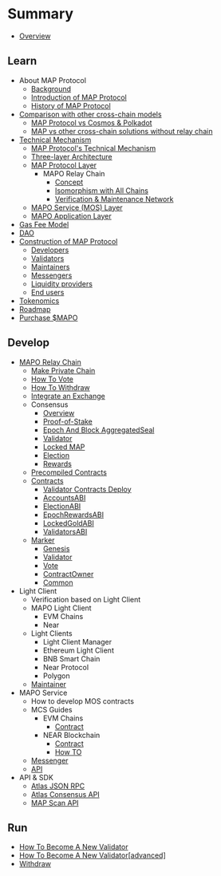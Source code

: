 # Summary

* [Overview](README.md)

## Learn

* About MAP Protocol
  * [Background](learn/background.md)
  * [Introduction of MAP Protocol](learn/introduction.md)
  * [History of MAP Protocol](learn/history.md)
* [Comparison with other cross-chain models](architecture/comparison.md)
  * [MAP Protocol vs Cosmos &amp; Polkadot](learn/CosmosPolkadot.md)
  * [MAP vs other cross-chain solutions without relay chain](learn/others.md)
* [Technical Mechanism](architecture/overiew.md)
  * [MAP Protocol&#39;s Technical Mechanism](architecture/technical-mechanism.md)
  * [Three-layer Architecture](architecture/3layer.md)
  * [MAP Protocol Layer](learn/protocollayer.md)
    * MAPO Relay Chain
      * [Concept](architecture/concept.md)
      * [Isomorphism with All Chains](architecture/precompile.md)
      * [Verification &amp; Maintenance Network](architecture/verification.md)
  * [MAPO Service (MOS) Layer](architecture/mcs.md)
  * [MAPO Application Layer](architecture/application.md)
* [Gas Fee Model](learn/fee.md)
* [DAO](learn/dao.md)
* [Construction of MAP Protocol](architecture/construction.md)
  * [Developers](learn/developers.md)
  * [Validators](learn/validators.md)
  * [Maintainers](learn/maintainer.md)
  * [Messengers](learn/messengers.md)
  * [Liquidity providers](learn/liquidityprovider.md)
  * [End users](learn/enduser.md)
* [Tokenomics](learn/tokenomics.md)
* [Roadmap](learn/roadmap.md)
* [Purchase $MAPO](/learn/purchase.md)

## Develop

* [MAPO Relay Chain](develop/map-relay-chain/README.md)
  * [Make Private Chain](develop/map-relay-chain/make-private-chain.md)
  * [How To Vote](develop/map-relay-chain/how-to-vote.md)
  * [How To Withdraw](develop/map-relay-chain/how-to-withdraw.md)
  * [Integrate an Exchange](develop/map-relay-chain/Integrate-an-Exchange.md)
  * Consensus
    * [Overview](develop/map-relay-chain/consensus/Overview.md)
    * [Proof-of-Stake](develop/map-relay-chain/consensus/Proof-of-Stake.md)
    * [Epoch And Block AggregatedSeal](develop/map-relay-chain/consensus/AggregatedSeal.md)
    * [Validator](develop/map-relay-chain/consensus/Validator.md)
    * [Locked MAP](develop/map-relay-chain/consensus/LockedMAP.md)
    * [Election](develop/map-relay-chain/consensus/Election.md)
    * [Rewards](develop/map-relay-chain/consensus/Rewards.md)
  * [Precompiled Contracts](develop/map-relay-chain/contracts/precompile-contract/precompile-contract.md)
  * [Contracts](develop/map-relay-chain/contracts/ContractsAddress.md)
    * [Validator Contracts Deploy](develop/map-relay-chain/contracts/DeployContracts.md)
    * [AccountsABI](develop/map-relay-chain/contracts/ABI/AccountsABI.md)
    * [ElectionABI](develop/map-relay-chain/contracts/ABI/ElectionABI.md)
    * [EpochRewardsABI](develop/map-relay-chain/contracts/ABI/EpochRewardsABI.md)
    * [LockedGoldABI](develop/map-relay-chain/contracts/ABI/LockedGoldABI.md)
    * [ValidatorsABI](develop/map-relay-chain/contracts/ABI/ValidatorsABI.md)
  * [Marker](develop/map-relay-chain/marker/Marker.md)
    * [Genesis](develop/map-relay-chain/how-to-make-genesis.md)
    * [Validator](develop/map-relay-chain/marker/AboutValidator.md)
    * [Vote](develop/map-relay-chain/marker/AboutVote.md)
    * [ContractOwner](develop/map-relay-chain/marker/AboutContractOwner.md)
    * [Common](develop/map-relay-chain/marker/AboutCommon.md)
* Light Client
  * Verification based on Light Client
  * MAPO Light Client
    * EVM Chains
    * Near
  * Light Clients
    * Light Client Manager
    * Ethereum Light Client
    * BNB Smart Chain
    * Near Protocol
    * Polygon
  * [Maintainer](develop/light-client/Maintainer.md)
* MAPO Service
  * How to develop MOS contracts
  * MCS Guides
    * EVM Chains
      * [Contract](develop/mcs/contract/bridge.md)
    * NEAR Blockchain
      * [Contract](develop/mcs-near/mcs-on-near.md)
      * [How TO](develop/mcs-near/how-to.md)
  * [Messenger](develop/mcs/messenger/messenger.md)
  * [API](develop/mcs/api/api.md)
* API & SDK
  * [Atlas JSON RPC](sdk/RPC-API.md)
  * [Atlas Consensus API](sdk/ConsensusAPI.md)
  * [MAP Scan API](develop/sdk/scan-api.md)

## Run

* [How To Become A New Validator](run/HowToBecomeANewValidator.md)
* [How To Become A New Validator[advanced]](run/HowToBecomeANewValidatorAdvanced.md)
* [Withdraw](run/Withdraw.md)

